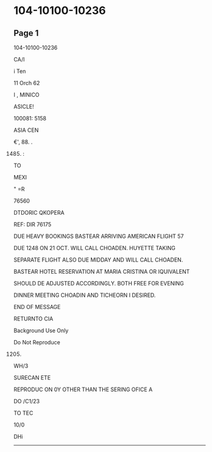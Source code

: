 # 104-10100-10236

## Page 1

104-10100-10236

CA/I

i Ten

11 Orch 62

I , MINICO

ASICLE!

100081: 5158

ASIA CEN

€', 88. .

1485) :

TO

MEXI

" =R

76560

DTDORIC QKOPERA

REF: DIR 76175

DUE HEAVY BOOKINGS BASTEAR ARRIVING AMERICAN FLIGHT 57

DUE 1248 ON 21 OCT. WILL CALL CHOADEN. HUYETTE TAKING

SEPARATE FLIGHT ALSO DUE MIDDAY AND WILL CALL CHOADEN.

BASTEAR HOTEL RESERVATION AT MARIA CRISTINA OR IQUIVALENT

SHOULD DE ADJUSTED ACCORDINGLY. BOTH FREE FOR EVENING

DINNER MEETING CHOADIN AND TICHEORN I DESIRED.

END OF MESSAGE

RETURNTO CIA

Background Use Only

Do Not Reproduce

1205.

WH/3

SURECAN ETE

REPRODUC ON 0Y OTHER THAN THE SERING OFICE A

DO /C1/23

TO TEC

10/0

DHi

---

